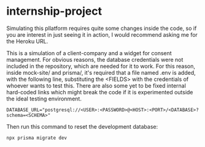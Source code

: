# internship-project

 Simulating this pllatform requires quite some changes inside the code, so if you are interest in just seeing it in action, I would recommend asking me for the Heroku URL.

This is a simulation of a client-company and a widget for consent management. For obvious reasons, the database credentials were not included in the repository, which are needed for it to work.
For this reason, inside mock-site/ and prisma/, it's required that a file named .env is added, with the following line, substituting the \<FIELDS\> with the credentials of whoever wants to test this. There are also some yet to be fixed internal hard-coded links which might break the code if it is experimented outside the ideal testing environment.
  
	DATABASE_URL="postgresql://<USER>:<PASSWORD>@<HOST>:<PORT>/<DATABASE>?schema=<SCHEMA>"

Then run this command to reset the development database:

	npx prisma migrate dev
